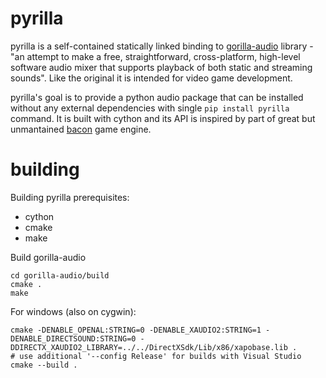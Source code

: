 # pyrilla

pyrilla is a self-contained statically linked binding to
[gorilla-audio](https://code.google.com/p/gorilla-audio/) library -
"an attempt to make a free, straightforward, cross-platform, high-level
software audio mixer that supports playback of both static and streaming
sounds". Like the original it is intended for video game development.

pyrilla's goal is to provide a python audio package that can be installed
without any external dependencies with single `pip install pyrilla` command.
It is built with cython and its API is inspired by part of great but
unmantained [bacon](https://github.com/aholkner/bacon) game engine.


# building

Building pyrilla prerequisites:

* cython
* cmake
* make

Build gorilla-audio

    cd gorilla-audio/build
    cmake .
    make

For windows (also on cygwin):

    cmake -DENABLE_OPENAL:STRING=0 -DENABLE_XAUDIO2:STRING=1 -DENABLE_DIRECTSOUND:STRING=0 -DDIRECTX_XAUDIO2_LIBRARY=../../DirectXSdk/Lib/x86/xapobase.lib .
    # use additional '--config Release' for builds with Visual Studio
    cmake --build .
